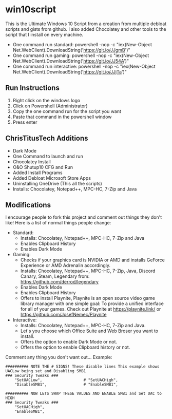 # win10script
This is the Ultimate Windows 10 Script from a creation from multiple debloat scripts and gists from github. I also added Chocolatey and other tools to the script that I install on every machine.
- One command run standard: 
	powershell -nop -c "iex(New-Object Net.WebClient).DownloadString('https://git.io/JJgmB')"
- One command run gaming: 
	powershell -nop -c "iex(New-Object Net.WebClient).DownloadString('https://git.io/JJ54A')"
- One command run interactive: 
	powershell -nop -c "iex(New-Object Net.WebClient).DownloadString('https://git.io/JJjTa')"
	
## Run Instructions
   1. Right click on the windows logo
   2. Click on Powershell (Administrator)
   3. Copy the one command run for the script you want
   4. Paste that command in the powershell window
   5. Press enter
   
## ChrisTitusTech Additions

- Dark Mode
- One Command to launch and run
- Chocolatey Install
- O&O Shutup10 CFG and Run
- Added Install Programs
- Added Debloat Microsoft Store Apps
- Uninstalling OneDrive (This all the scripts)
- Installs: Chocolatey, Notepad++, MPC-HC, 7-Zip and Java

## Modifications
I encourage people to fork this project and comment out things they don't like! Here is a list of normal things people change:
- Standard: 
	- Installs: Chocolatey, Notepad++, MPC-HC, 7-Zip and Java
	- Enables Clipboard History
	- Enables Dark Mode
- Gaming: 
	- Checks if your graphics card is NVIDIA or AMD and installs GeForce Experience or AMD Adrenalin accordingly.
	- Installs: Chocolatey, Notepad++, MPC-HC, 7-Zip, Java, Discord Canary, Steam, Legendary from: https://github.com/derrod/legendary
	- Enables Dark Mode
	- Enables Clipboard History
	- Offers to install Playnite, Playnite is an open source video game library manager with one simple goal: To provide a unified interface for all of your games. 
		Check out Playnite at https://playnite.link/ or https://github.com/JosefNemec/Playnite
- Interactive: 
	- Installs: Chocolatey, Notepad++, MPC-HC, 7-Zip and Java.
	- Let's you choose which Office Suite and Web Broser you want to install.
	- Offers the option to enable Dark Mode or not.
	- Offers the option to enable Clipboard history or not.

Comment any thing you don't want out... Example:

```
########## NOTE THE # SIGNS! These disable lines This example shows UACLow being set and Disabling SMB1
### Security Tweaks ###
	"SetUACLow",                  # "SetUACHigh",
	"DisableSMB1",                # "EnableSMB1",

########## NOW LETS SWAP THESE VALUES AND ENABLE SMB1 and Set UAC to HIGH
### Security Tweaks ###
	"SetUACHigh",
	"EnableSMB1",
```
